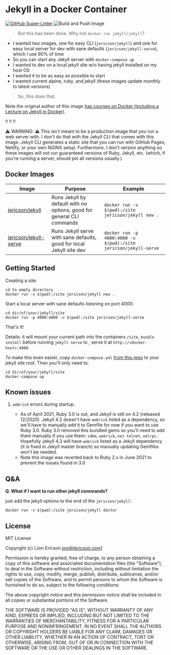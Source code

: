 # Jekyll in a Docker Container

[![GitHub Super-Linter](https://github.com/jericson/jekyll-serve/workflows/Lint%20Code%20Base/badge.svg)](https://github.com/marketplace/actions/super-linter)
![Build and Push Image](https://github.com/jericson/jekyll-serve/actions/workflows/docker-build-and-push.yml/badge.svg?branch=main)

> But this has been done. Why not `docker run jekyll/jekyll`?

- I wanted two images, one for easy CLI (`jericson/jekyll`) and one for
easy local server for dev with sane defaults (`jericson/jekyll-serve`), which I use 90% of time
- So you can start any Jekyll server with `docker-compose up`
- I wanted to dev on a local jekyll site w/o having jekyll installed on my host OS
- I wanted it to be as easy as possible to start
- I wanted current alpine, ruby, and jekyll (these images update monthly to latest versions)

> So, this does that.

Note the original author of this image [has courses on Docker (including a Lecture on Jekyll in Docker)](https://www.bretfisher.com/courses).

:bangbang: :bangbang: :bangbang:

:warning: WARNING: :warning: This isn't meant to be a production image that you run a web server with. I don't do that with the Jekyll
CLI that comes with this image. Jekyll CLI generates
a static site that you can run with GitHub Pages, Netlify, or your own NGINX setup.  Furthermore, I don't version
anything so these images will not run guaranteed versions of Ruby, Jekyll, etc. (which, if you're running a server,
should pin all versions usually.)

## Docker Images

| Image | Purpose | Example |
| ----- | ------- | ------- |
| [jericson/jekyll](https://hub.docker.com/r/jericson/jekyll/) | Runs Jekyll by default with no options, good for general CLI commands | `docker run -v $(pwd):/site jericson/jekyll new .` |
| [jericson/jekyll-serve](https://hub.docker.com/r/jericson/jekyll-serve/) | Runs Jekyll serve with sane defaults, good for local Jekyll site dev | `docker run -p 4000:4000 -v $(pwd):/site jericson/jekyll-serve` |

## Getting Started

Creating a site:

```shell
cd to empty directory
docker run -v $(pwd):/site jericson/jekyll new .
```

Start a local server with sane defaults listening on port 4000:

```shell
cd dir/of/your/jekyll/site
docker run -p 4000:4000 -v $(pwd):/site jericson/jekyll-serve
```

That's it!

Details: it will mount your current path into the containers `/site`, `bundle install` before running
`jekyll serve` to , serve it at `http://<docker-host>:4000`.

To make this even easier, copy `docker-compose.yml`
[from this repo](https://github.com/Jericson/jekyll-serve/blob/master/docker-compose.yml)
to your jekyll site root. Then you'll only need to:

```shell
cd dir/of/your/jekyll/site
docker-compose up
```

## Known issues

1. `webrick` errors during startup.

    - As of April 2021, Ruby 3.0 is out, and Jekyll is still on 4.2 (released 12/2020).
    Jekyll 4.2 doesn't have `webrick` listed as a dependency, so we'll have to manually add it to
    Gemfile for now if you want to use Ruby 3.0.
    Ruby 3.0 removed this bundled gems so you'll need to add them manually if you
    use them: `sdbm`, `webrick`, `net-telnet`, `xmlrpc`. Hopefully Jekyll 4.3 will have `webrick`
    listed as a Jekyll dependency (it is fixed in Jekyll master branch) so manually updating Gemfiles
    won't be needed.
    - Note this image was reverted back to Ruby 2.x in June 2021 to prevent the issues found in 3.0

## Q&A

**Q. What if I want to run other jekyll commands?**

just add the jekyll options to the end of the `jericson/jekyll`:

```shell
docker run -v $(pwd):/site jericson/jekyll doctor
```

## License

MIT License

Copyright (c) [Jon Ericson jon@jlericson.com]

Permission is hereby granted, free of charge, to any person obtaining a copy
of this software and associated documentation files (the "Software"), to deal
in the Software without restriction, including without limitation the rights
to use, copy, modify, merge, publish, distribute, sublicense, and/or sell
copies of the Software, and to permit persons to whom the Software is
furnished to do so, subject to the following conditions:

The above copyright notice and this permission notice shall be included in all
copies or substantial portions of the Software.

THE SOFTWARE IS PROVIDED "AS IS", WITHOUT WARRANTY OF ANY KIND, EXPRESS OR
IMPLIED, INCLUDING BUT NOT LIMITED TO THE WARRANTIES OF MERCHANTABILITY,
FITNESS FOR A PARTICULAR PURPOSE AND NONINFRINGEMENT. IN NO EVENT SHALL THE
AUTHORS OR COPYRIGHT HOLDERS BE LIABLE FOR ANY CLAIM, DAMAGES OR OTHER
LIABILITY, WHETHER IN AN ACTION OF CONTRACT, TORT OR OTHERWISE, ARISING FROM,
OUT OF OR IN CONNECTION WITH THE SOFTWARE OR THE USE OR OTHER DEALINGS IN THE
SOFTWARE.
